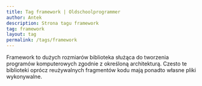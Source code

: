 ```yaml
---
title: Tag framework | Oldschoolprogrammer
author: Antek
description: Strona tagu framework
tag: framework
layout: tag
permalink: /tags/framework
---
```

Framework to dużych rozmiarów biblioteka służąca do tworzenia programów komputerowych zgodnie z określoną architekturą.
Czesto te biblioteki oprócz reużywalnych fragmentów kodu mają ponadto własne pliki wykonywalne.